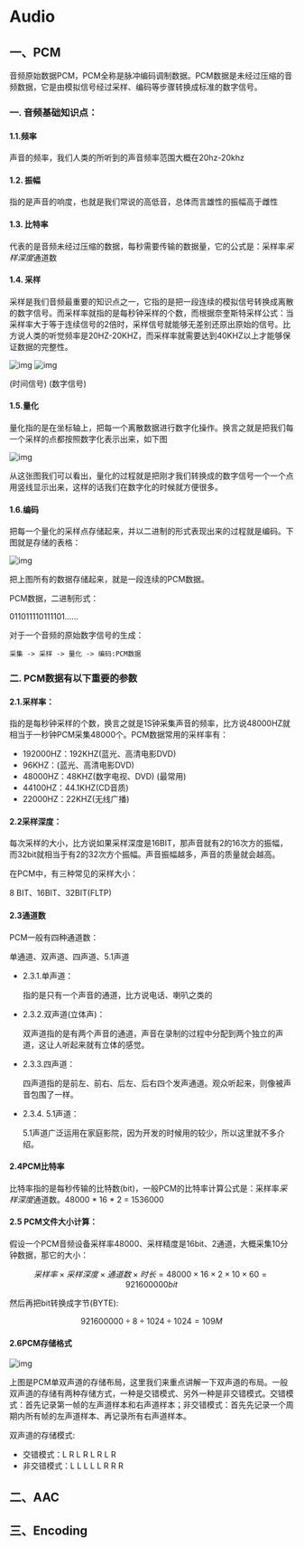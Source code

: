 # Audio

## 一、PCM

音频原始数据PCM，PCM全称是脉冲编码调制数据。PCM数据是未经过压缩的音频数据，它是由模拟信号经过采样、编码等步骤转换成标准的数字信号。

### 一. 音频基础知识点：

#### 1.1.频率

声音的频率，我们人类的所听到的声音频率范围大概在20hz-20khz

#### 1.2. 振幅

指的是声音的响度，也就是我们常说的高低音，总体而言雄性的振幅高于雌性

#### 1.3. 比特率

代表的是音频未经过压缩的数据，每秒需要传输的数据量，它的公式是：采样率*采样深度*通道数

#### 1.4. 采样

采样是我们音频最重要的知识点之一，它指的是把一段连续的模拟信号转换成离散的数字信号。而采样率就指的是每秒钟采样的个数，而根据奈奎斯特采样公式：当采样率大于等于连续信号的2倍时，采样信号就能够无差别还原出原始的信号。比方说人类的听觉频率是20HZ-20KHZ，而采样率就需要达到40KHZ以上才能够保证数据的完整性。

![img](https://pic-1304959529.cos.ap-guangzhou.myqcloud.com/DB/wps1.jpg)    ![img](https://pic-1304959529.cos.ap-guangzhou.myqcloud.com/DB/wps2.jpg)

(时间信号)               (数字信号)



#### 1.5.量化

量化指的是在坐标轴上，把每一个离散数据进行数字化操作。换言之就是把我们每一个采样的点都按照数字化表示出来，如下图

 

![img](https://pic-1304959529.cos.ap-guangzhou.myqcloud.com/DB/wps3.jpg) 

从这张图我们可以看出，量化的过程就是把刚才我们转换成的数字信号一个一个点用竖线显示出来，这样的话我们在数字化的时候就方便很多。

#### 1.6.编码

把每一个量化的采样点存储起来，并以二进制的形式表现出来的过程就是编码。下图就是存储的表格：

 

![img](https://pic-1304959529.cos.ap-guangzhou.myqcloud.com/DB/wps4.jpg) 

 

把上图所有的数据存储起来，就是一段连续的PCM数据。

PCM数据，二进制形式：

011011110111101……

对于一个音频的原始数字信号的生成：

```shell
采集 -> 采样 -> 量化 -> 编码:PCM数据
```



### 二. PCM数据有以下重要的参数

#### 2.1.采样率：

指的是每秒钟采样的个数，换言之就是1S钟采集声音的频率，比方说48000HZ就相当于一秒钟PCM采集48000个。PCM数据常用的采样率有：

- 192000HZ：192KHZ(蓝光、高清电影DVD)
- 96KHZ：(蓝光、高清电影DVD)
- 48000HZ：48KHZ(数字电视、DVD)  (最常用)
- 44100HZ：44.1KHZ(CD音质)
- 22000HZ：22KHZ(无线广播)

#### 2.2采样深度：

每次采样的大小，比方说如果采样深度是16BIT，那声音就有2的16次方的振幅，而32bit就相当于有2的32次方个振幅。声音振幅越多，声音的质量就会越高。

在PCM中，有三种常见的采样大小：

8 BIT、16BIT、32BIT(FLTP)

 

#### 2.3通道数

PCM一般有四种通道数：

单通道、双声道、四声道、5.1声道

- 2.3.1.单声道：

  指的是只有一个声音的通道，比方说电话、喇叭之类的

- 2.3.2.双声道(立体声)：

  双声道指的是有两个声音的通道，声音在录制的过程中分配到两个独立的声道，这让人听起来就有立体的感觉。

- 2.3.3.四声道：

  四声道指的是前左、前右、后左、后右四个发声通道。观众听起来，则像被声音包围了一样。

- 2.3.4.  5.1声道：

  5.1声道广泛运用在家庭影院，因为开发的时候用的较少，所以这里就不多介绍。

 

#### 2.4PCM比特率

比特率指的是每秒传输的比特数(bit)，一般PCM的比特率计算公式是：采样率*采样深度*通道数。48000 * 16 * 2 = 1536000

 

#### 2.5 PCM文件大小计算：

假设一个PCM音频设备采样率48000、采样精度是16bit、2通道，大概采集10分钟数据，那它的大小：

```math
采样率×采样深度×通道数×时长= 48000 × 16 × 2 × 10 × 60 = 921600000bit
```

然后再把bit转换成字节(BYTE):

```math
 921600000 ÷ 8 ÷ 1024 ÷ 1024 = 109M
```



#### 2.6PCM存储格式

![img](https://pic-1304959529.cos.ap-guangzhou.myqcloud.com/DB/wps5.jpg) 

 

上图是PCM单双声道的存储布局，这里我们来重点讲解一下双声道的布局。一般双声道的存储有两种存储方式，一种是交错模式、另外一种是非交错模式。交错模式：首先记录第一帧的左声道样本和右声道样本；非交错模式：首先先记录一个周期内所有帧的左声道样本、再记录所有右声道样本。

双声道的存储模式:

- 交错模式：L R L R L R L R
- 非交错模式：L L L L L R R R

 

## 二、AAC



## 三、Encoding

